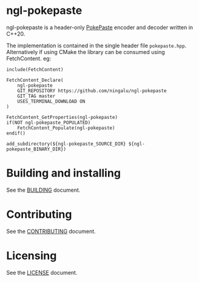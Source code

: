 # ngl-pokepaste

ngl-pokepaste is a header-only [PokePaste](https://pokepast.es/syntax.html) encoder and decoder written in C++20.

The implementation is contained in the single header file `pokepaste.hpp`. Alternatively if using CMake the library can be consumed using FetchContent. eg:

```
include(FetchContent)

FetchContent_Declare(
    ngl-pokepaste
    GIT_REPOSITORY https://github.com/ningalu/ngl-pokepaste
    GIT_TAG master
    USES_TERMINAL_DOWNLOAD ON
)

FetchContent_GetProperties(ngl-pokepaste)
if(NOT ngl-pokepaste_POPULATED)
    FetchContent_Populate(ngl-pokepaste)
endif()

add_subdirectory(${ngl-pokepaste_SOURCE_DIR} ${ngl-pokepaste_BINARY_DIR})
```

# Building and installing

See the [BUILDING](BUILDING.md) document.

# Contributing

See the [CONTRIBUTING](CONTRIBUTING.md) document.

# Licensing

See the [LICENSE](LICENSE.md) document.
